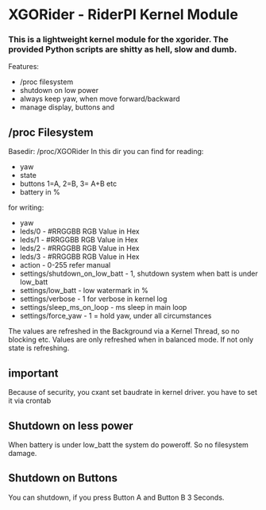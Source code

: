 # XGORider - RiderPI Kernel Module

### This is a lightweight kernel module for the xgorider. The provided Python scripts are shitty as hell, slow and dumb.


Features:
* /proc filesystem
* shutdown on low power
* always keep yaw, when move forward/backward
* manage display, buttons and 

## /proc Filesystem
Basedir: /proc/XGORider
In this dir you can find for reading:
* yaw
* state
* buttons 1=A, 2=B, 3= A+B etc
* battery in %



for writing:
* yaw
* leds/0 - #RRGGBB RGB Value in Hex 
* leds/1 - #RRGGBB RGB Value in Hex
* leds/2 - #RRGGBB RGB Value in Hex
* leds/3 - #RRGGBB RGB Value in Hex
* action - 0-255 refer manual
* settings/shutdown_on_low_batt - 1, shutdown system when batt is under low_batt
* settings/low_batt - low watermark in %
* settings/verbose - 1 for verbose in kernel log
* settings/sleep_ms_on_loop - ms sleep in main loop
* settings/force_yaw - 1 = hold yaw, under all circumstances 

The values are refreshed in the Background via a Kernel Thread, so no blocking etc.
Values are only refreshed when in balanced mode. If not only state is refreshing.


## important
Because of security, you cxant set baudrate in kernel driver.
you have to set it via crontab


## Shutdown on less power
When battery is under low_batt the system do poweroff. So no filesystem damage.

## Shutdown on Buttons
You can shutdown, if you press Button A and Button B 3 Seconds. 

